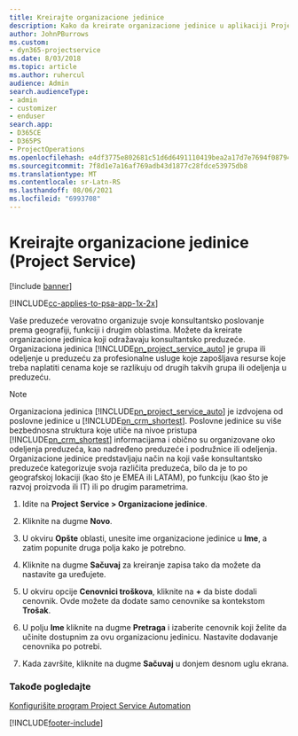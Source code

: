 ```yaml
---
title: Kreirajte organizacione jedinice
description: Kako da kreirate organizacione jedinice u aplikaciji Project Service
author: JohnPBurrows
ms.custom:
- dyn365-projectservice
ms.date: 8/03/2018
ms.topic: article
ms.author: ruhercul
audience: Admin
search.audienceType:
- admin
- customizer
- enduser
search.app:
- D365CE
- D365PS
- ProjectOperations
ms.openlocfilehash: e4df3775e802681c51d6d6491110419bea2a17d7e7694f0879417800b5a6db37
ms.sourcegitcommit: 7f8d1e7a16af769adb43d1877c28fdce53975db8
ms.translationtype: MT
ms.contentlocale: sr-Latn-RS
ms.lasthandoff: 08/06/2021
ms.locfileid: "6993708"
---
```

# <a name="create-organizational-units-project-service"></a>Kreirajte organizacione jedinice (Project Service)

[!include [banner](../includes/psa-now-project-operations.md)]

[!INCLUDE[cc-applies-to-psa-app-1x-2x](../includes/cc-applies-to-psa-app-1x-2x.md)]

Vaše preduzeće verovatno organizuje svoje konsultantsko poslovanje prema geografiji, funkciji i drugim oblastima. Možete da kreirate organizacione jedinica koji odražavaju konsultantsko preduzeće. Organizaciona jedinica [!INCLUDE[pn_project_service_auto](../includes/pn-project-service-auto.md)] je grupa ili odeljenje u preduzeću za profesionalne usluge koje zapošljava resurse koje treba naplatiti cenama koje se razlikuju od drugih takvih grupa ili odeljenja u preduzeću.  
  
> [!NOTE]
>  Organizaciona jedinica [!INCLUDE[pn_project_service_auto](../includes/pn-project-service-auto.md)] je izdvojena od poslovne jedinice u [!INCLUDE[pn_crm_shortest](../includes/pn-crm-shortest.md)]. Poslovne jedinice su više bezbednosna struktura koje utiče na nivoe pristupa [!INCLUDE[pn_crm_shortest](../includes/pn-crm-shortest.md)] informacijama i obično su organizovane oko odeljenja preduzeća, kao nadređeno preduzeće i podružnice ili odeljenja. Organizacione jedinice predstavljaju način na koji vaše konsultantsko preduzeće kategorizuje svoja različita preduzeća, bilo da je to po geografskoj lokaciji (kao što je EMEA ili LATAM), po funkciju (kao što je razvoj proizvoda ili IT) ili po drugim parametrima.  
  
1.  Idite na **Project Service > Organizacione jedinice**.  
  
2.  Kliknite na dugme **Novo**.  
  
3.  U okviru **Opšte** oblasti, unesite ime organizacione jedinice u **Ime**, a zatim popunite druga polja kako je potrebno.  
  
4.  Kliknite na dugme **Sačuvaj** za kreiranje zapisa tako da možete da nastavite ga uređujete.  
  
5.  U okviru opcije **Cenovnici troškova**, kliknite na **+** da biste dodali cenovnik. Ovde možete da dodate samo cenovnike sa kontekstom **Trošak**.  
  
6.  U polju **Ime** kliknite na dugme **Pretraga** i izaberite cenovnik koji želite da učinite dostupnim za ovu organizacionu jedinicu. Nastavite dodavanje cenovnika po potrebi.  
  
7.  Kada završite, kliknite na dugme **Sačuvaj** u donjem desnom uglu ekrana.  
  
### <a name="see-also"></a>Takođe pogledajte  
 [Konfigurišite program Project Service Automation](../psa/configure.md)


[!INCLUDE[footer-include](../includes/footer-banner.md)]